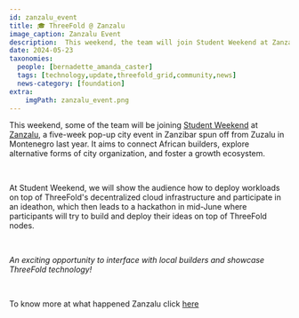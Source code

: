 ```yaml
---
id: zanzalu_event
title: 🎓 ThreeFold @ Zanzalu
image_caption: Zanzalu Event
description:  This weekend, the team will join Student Weekend at Zanzalu, showcasing ThreeFold's decentralized cloud and engaging in an ideathon leading to a mid-June hackathon.
date: 2024-05-23
taxonomies:
  people: [bernadette_amanda_caster]
  tags: [technology,update,threefold_grid,community,news]
  news-category: [foundation]
extra:
    imgPath: zanzalu_event.png
---
```


This weekend, some of the team will be joining [Student Weekend](https://lemonade.social/event/66485bc7f40139b832e05abc/info) at [Zanzalu](https://zanzalu.super.site/), a five-week pop-up city event in Zanzibar spun off from Zuzalu in Montenegro last year. It aims to connect African builders, explore alternative forms of city organization, and foster a growth ecosystem.

<br/>

At Student Weekend, we will show the audience how to deploy workloads on top of ThreeFold's decentralized cloud infrastructure and participate in an ideathon, which then leads to a hackathon in mid-June where participants will try to build and deploy their ideas on top of ThreeFold nodes.

<br/>

*An exciting opportunity to interface with local builders and showcase ThreeFold technology!*

<br/>

To know more at what happened Zanzalu click [here](https://www.threefold.io/newsroom/zanzalu-event/)


